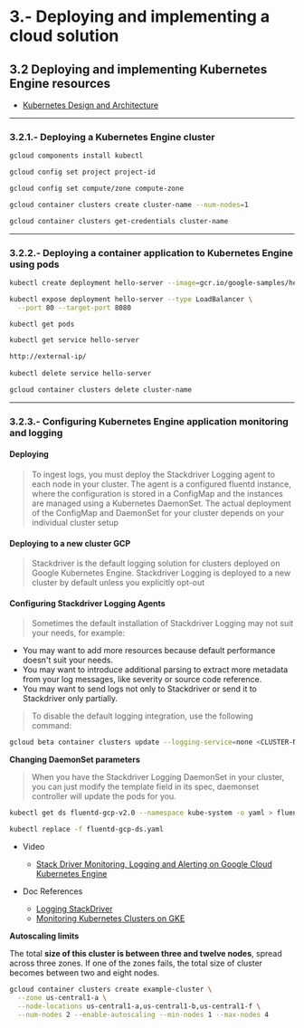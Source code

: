 # 3.-  Deploying and implementing a cloud solution

## 3.2 Deploying and implementing Kubernetes Engine resources

* [Kubernetes Design and Architecture](https://github.com/kubernetes/community/blob/master/contributors/design-proposals/architecture/architecture.md)

---
### 3.2.1.- Deploying a Kubernetes Engine cluster

```bash
gcloud components install kubectl

gcloud config set project project-id

gcloud config set compute/zone compute-zone

gcloud container clusters create cluster-name --num-nodes=1

gcloud container clusters get-credentials cluster-name
```
---
### 3.2.2.- Deploying a container application to Kubernetes Engine using pods

```bash
kubectl create deployment hello-server --image=gcr.io/google-samples/hello-app:1.0

kubectl expose deployment hello-server --type LoadBalancer \
  --port 80 --target-port 8080

kubectl get pods

kubectl get service hello-server

http://external-ip/
    
kubectl delete service hello-server

gcloud container clusters delete cluster-name

```
---
### 3.2.3.- Configuring Kubernetes Engine application monitoring and logging

#### **Deploying**
> To ingest logs, you must deploy the Stackdriver Logging agent to each node in your cluster. The agent is a configured fluentd instance, where the configuration is stored in a ConfigMap and the instances are managed using a Kubernetes DaemonSet. The actual deployment of the ConfigMap and DaemonSet for your cluster depends on your individual cluster setup

#### **Deploying to a new cluster GCP**
> Stackdriver is the default logging solution for clusters deployed on Google Kubernetes Engine. Stackdriver Logging is deployed to a new cluster by default unless you explicitly opt-out

#### **Configuring Stackdriver Logging Agents**
> Sometimes the default installation of Stackdriver Logging may not suit your needs, for example:
* You may want to add more resources because default performance doesn't suit your needs.
* You may want to introduce additional parsing to extract more metadata from your log messages, like severity or source code reference.
* You may want to send logs not only to Stackdriver or send it to Stackdriver only partially.
> To disable the default logging integration, use the following command:
```bash
gcloud beta container clusters update --logging-service=none <CLUSTER-NAME>
```

**Changing DaemonSet parameters**
> When you have the Stackdriver Logging DaemonSet in your cluster, you can just modify the template field in its spec, daemonset controller will update the pods for you.

```bash
kubectl get ds fluentd-gcp-v2.0 --namespace kube-system -o yaml > fluentd-gcp-ds.yaml

kubectl replace -f fluentd-gcp-ds.yaml
```

- Video
    * [Stack Driver Monitoring, Logging and Alerting on Google Cloud Kubernetes Engine](https://www.youtube.com/watch?v=oNEl-H0QWWg)

- Doc References
    * [Logging StackDriver](https://kubernetes.io/docs/tasks/debug-application-cluster/logging-stackdriver/)
    * [Monitoring Kubernetes Clusters on GKE](https://medium.com/google-cloud/gke-monitoring-84170ea44833)


**Autoscaling limits**

The total **size of this cluster is between three and twelve nodes**, spread across three zones. If one of the zones fails, the total size of cluster becomes between two and eight nodes.

```bash
gcloud container clusters create example-cluster \
  --zone us-central1-a \
  --node-locations us-central1-a,us-central1-b,us-central1-f \
  --num-nodes 2 --enable-autoscaling --min-nodes 1 --max-nodes 4
```